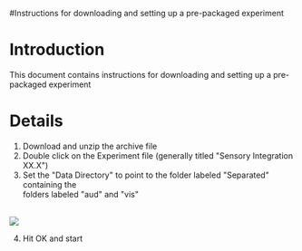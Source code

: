 #Instructions for downloading and setting up a pre-packaged experiment

# Introduction #

This document contains instructions for downloading and setting up a pre-packaged experiment
<br>


<h1>Details</h1>

1) Download and unzip the archive file <br>
2) Double click on the Experiment file (generally titled "Sensory Integration XX.X")<br>
3) Set the "Data Directory" to point to the folder labeled "Separated" containing the <br>folders labeled "aud" and "vis"<br>
<br>

<img src='http://auditory-research-suite.googlecode.com/files/Experiment%20setup.jpg' />

4) Hit OK and start<br>